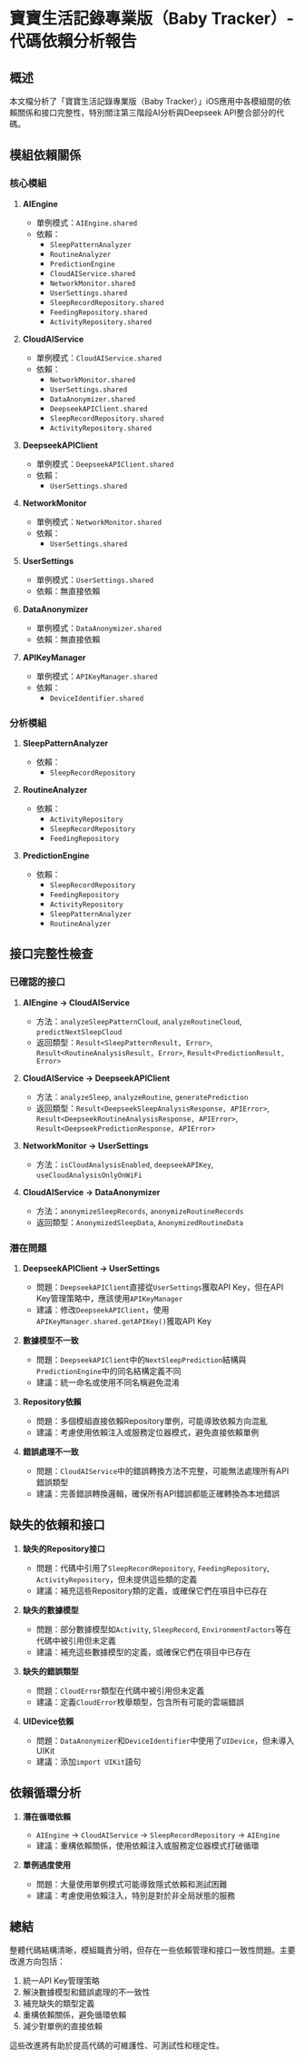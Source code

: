# 寶寶生活記錄專業版（Baby Tracker）- 代碼依賴分析報告

## 概述

本文檔分析了「寶寶生活記錄專業版（Baby Tracker）」iOS應用中各模組間的依賴關係和接口完整性，特別關注第三階段AI分析與Deepseek API整合部分的代碼。

## 模組依賴關係

### 核心模組

1. **AIEngine**
   - 單例模式：`AIEngine.shared`
   - 依賴：
     - `SleepPatternAnalyzer`
     - `RoutineAnalyzer`
     - `PredictionEngine`
     - `CloudAIService.shared`
     - `NetworkMonitor.shared`
     - `UserSettings.shared`
     - `SleepRecordRepository.shared`
     - `FeedingRepository.shared`
     - `ActivityRepository.shared`

2. **CloudAIService**
   - 單例模式：`CloudAIService.shared`
   - 依賴：
     - `NetworkMonitor.shared`
     - `UserSettings.shared`
     - `DataAnonymizer.shared`
     - `DeepseekAPIClient.shared`
     - `SleepRecordRepository.shared`
     - `ActivityRepository.shared`

3. **DeepseekAPIClient**
   - 單例模式：`DeepseekAPIClient.shared`
   - 依賴：
     - `UserSettings.shared`

4. **NetworkMonitor**
   - 單例模式：`NetworkMonitor.shared`
   - 依賴：
     - `UserSettings.shared`

5. **UserSettings**
   - 單例模式：`UserSettings.shared`
   - 依賴：無直接依賴

6. **DataAnonymizer**
   - 單例模式：`DataAnonymizer.shared`
   - 依賴：無直接依賴

7. **APIKeyManager**
   - 單例模式：`APIKeyManager.shared`
   - 依賴：
     - `DeviceIdentifier.shared`

### 分析模組

1. **SleepPatternAnalyzer**
   - 依賴：
     - `SleepRecordRepository`

2. **RoutineAnalyzer**
   - 依賴：
     - `ActivityRepository`
     - `SleepRecordRepository`
     - `FeedingRepository`

3. **PredictionEngine**
   - 依賴：
     - `SleepRecordRepository`
     - `FeedingRepository`
     - `ActivityRepository`
     - `SleepPatternAnalyzer`
     - `RoutineAnalyzer`

## 接口完整性檢查

### 已確認的接口

1. **AIEngine → CloudAIService**
   - 方法：`analyzeSleepPatternCloud`, `analyzeRoutineCloud`, `predictNextSleepCloud`
   - 返回類型：`Result<SleepPatternResult, Error>`, `Result<RoutineAnalysisResult, Error>`, `Result<PredictionResult, Error>`

2. **CloudAIService → DeepseekAPIClient**
   - 方法：`analyzeSleep`, `analyzeRoutine`, `generatePrediction`
   - 返回類型：`Result<DeepseekSleepAnalysisResponse, APIError>`, `Result<DeepseekRoutineAnalysisResponse, APIError>`, `Result<DeepseekPredictionResponse, APIError>`

3. **NetworkMonitor → UserSettings**
   - 方法：`isCloudAnalysisEnabled`, `deepseekAPIKey`, `useCloudAnalysisOnlyOnWiFi`

4. **CloudAIService → DataAnonymizer**
   - 方法：`anonymizeSleepRecords`, `anonymizeRoutineRecords`
   - 返回類型：`AnonymizedSleepData`, `AnonymizedRoutineData`

### 潛在問題

1. **DeepseekAPIClient → UserSettings**
   - 問題：`DeepseekAPIClient`直接從`UserSettings`獲取API Key，但在API Key管理策略中，應該使用`APIKeyManager`
   - 建議：修改`DeepseekAPIClient`，使用`APIKeyManager.shared.getAPIKey()`獲取API Key

2. **數據模型不一致**
   - 問題：`DeepseekAPIClient`中的`NextSleepPrediction`結構與`PredictionEngine`中的同名結構定義不同
   - 建議：統一命名或使用不同名稱避免混淆

3. **Repository依賴**
   - 問題：多個模組直接依賴Repository單例，可能導致依賴方向混亂
   - 建議：考慮使用依賴注入或服務定位器模式，避免直接依賴單例

4. **錯誤處理不一致**
   - 問題：`CloudAIService`中的錯誤轉換方法不完整，可能無法處理所有API錯誤類型
   - 建議：完善錯誤轉換邏輯，確保所有API錯誤都能正確轉換為本地錯誤

## 缺失的依賴和接口

1. **缺失的Repository接口**
   - 問題：代碼中引用了`SleepRecordRepository`, `FeedingRepository`, `ActivityRepository`，但未提供這些類的定義
   - 建議：補充這些Repository類的定義，或確保它們在項目中已存在

2. **缺失的數據模型**
   - 問題：部分數據模型如`Activity`, `SleepRecord`, `EnvironmentFactors`等在代碼中被引用但未定義
   - 建議：補充這些數據模型的定義，或確保它們在項目中已存在

3. **缺失的錯誤類型**
   - 問題：`CloudError`類型在代碼中被引用但未定義
   - 建議：定義`CloudError`枚舉類型，包含所有可能的雲端錯誤

4. **UIDevice依賴**
   - 問題：`DataAnonymizer`和`DeviceIdentifier`中使用了`UIDevice`，但未導入UIKit
   - 建議：添加`import UIKit`語句

## 依賴循環分析

1. **潛在循環依賴**
   - `AIEngine` → `CloudAIService` → `SleepRecordRepository` → `AIEngine`
   - 建議：重構依賴關係，使用依賴注入或服務定位器模式打破循環

2. **單例過度使用**
   - 問題：大量使用單例模式可能導致隱式依賴和測試困難
   - 建議：考慮使用依賴注入，特別是對於非全局狀態的服務

## 總結

整體代碼結構清晰，模組職責分明，但存在一些依賴管理和接口一致性問題。主要改進方向包括：

1. 統一API Key管理策略
2. 解決數據模型和錯誤處理的不一致性
3. 補充缺失的類型定義
4. 重構依賴關係，避免循環依賴
5. 減少對單例的直接依賴

這些改進將有助於提高代碼的可維護性、可測試性和穩定性。

